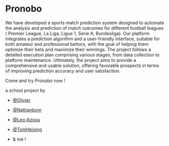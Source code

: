 # Pronobo

We have developed a sports match prediction system designed to automate the analysis and prediction of match outcomes for different football leagues ( Premier League, La Liga, Ligue 1, Serie A, Bundesliga). 
Our platform integrates a prediction algorithm and a user-friendly interface, suitable for both amateur and professional bettors, with the goal of helping them optimize their bets and maximize their winnings.
The project follows a detailed execution plan comprising various stages, from data collection to platform maintenance. Ultimately, the project aims to provide a comprehensive and usable solution, offering favorable prospects in terms of improving prediction accuracy and user satisfaction.

Come and try Pronobo now !

a school project by

- <a href="https://github.com/Olivier-300" target="_blank">@Olivier</a>

- <a href="https://github.com/nathanbvn" target="_blank">@Nathanbvnr</a>

- <a href="https://github.com/Leo-Azouu" target="_blank">@Leo-Azouu</a>

- <a href="https://github.com/TomHeising" target="_blank">@TomHeising</a>

- & me !  
